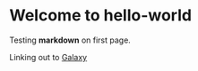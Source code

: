 # Welcome to hello-world

Testing **markdown** on first page.

Linking out to [Galaxy](https://usegalaxy.org/)
